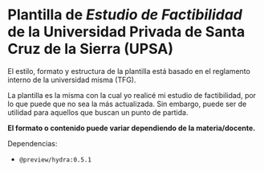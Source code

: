 # Plantilla de *Estudio de Factibilidad* de la Universidad Privada de Santa Cruz de la Sierra (UPSA)

El estilo, formato y estructura de la plantilla está basado en el reglamento interno de la universidad misma (TFG).

La plantilla es la misma con la cual yo realicé mi estudio de factibilidad, por lo que puede que no sea la más actualizada. Sin embargo, puede ser de utilidad para aquellos que buscan un punto de partida.

**El formato o contenido puede variar dependiendo de la materia/docente.**

Dependencias:

- `@preview/hydra:0.5.1`
